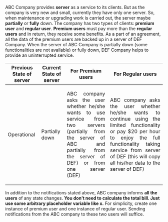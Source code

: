 ABC Company provides **server** as a service to its clients. But as the company is very new and small,
currently they have only one server. So, when maintenance or upgrading work is carried out, the
server maybe **partially** or **fully** down. The company has two types of clients: **premium user** and
**regular user**. **Premium users** must pay more than the **regular users** and in return, they receive
some benefits. As a part of an agreement, all the data of the premium users are backed up in a
server of DEF Company. When the server of ABC Company is partially down (some functionalities
are not available) or fully down, DEF Company helps to provide an uninterrupted service.

|Previous State of server|Current State of server|For Premium users|For Regular users|
|-|-|-|-|
|Operational|Partially down|<p style="text-align: justify"> ABC company asks the user whether he/she wants to use service from two servers (partially from the server of ABC and partially from the server of DEF) or from one server (DEF) </p>|<div style="text-align: justify">ABC company asks the user whether he/she wants to continue using the limited functionality or pay $20 per hour to enjoy the full functionality taking service from server of DEF (this will copy all his/her data to the server of DEF)</div>|

In addition to the notifications stated above, ABC company informs **all the users** of any state
changes. 
**You don’t need to calculate the total bill. Just use some arbitrary placeholder variable like x.**
For simplicity, create one instance of premium user and one instance of regular user. Sending
notifications from the ABC company to these two users will suffice.

